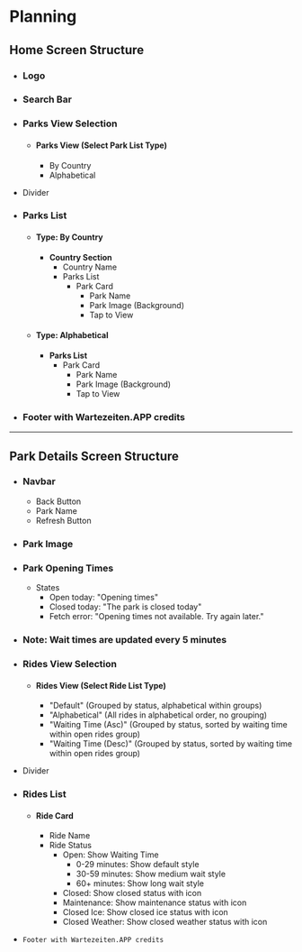 # Planning

## Home Screen Structure

- ### Logo

- ### Search Bar

- ### Parks View Selection

  - #### Parks View (Select Park List Type)
  
    - By Country
    - Alphabetical

- Divider

- ### Parks List

  - #### Type: By Country

    - **Country Section**
      - Country Name
      - Parks List
        - Park Card
          - Park Name
          - Park Image (Background)
          - Tap to View

  - #### Type: Alphabetical

    - **Parks List**
      - Park Card
        - Park Name
        - Park Image (Background)
        - Tap to View

- ### Footer with Wartezeiten.APP credits

---

## Park Details Screen Structure

- ### Navbar

  - Back Button
  - Park Name
  - Refresh Button

- ### Park Image

- ### Park Opening Times

  - States
    - Open today: "Opening times"
    - Closed today: "The park is closed today"
    - Fetch error: "Opening times not available. Try again later."

- ### Note: Wait times are updated every 5 minutes

- ### Rides View Selection

  - #### Rides View (Select Ride List Type)

    - "Default" (Grouped by status, alphabetical within groups)
    - "Alphabetical" (All rides in alphabetical order, no grouping)
    - "Waiting Time (Asc)" (Grouped by status, sorted by waiting time within open rides group)
    - "Waiting Time (Desc)" (Grouped by status, sorted by waiting time within open rides group)

- Divider

- ### Rides List

  - #### Ride Card

    - Ride Name
    - Ride Status
      - Open: Show Waiting Time
        - 0-29 minutes: Show default style
        - 30-59 minutes: Show medium wait style
        - 60+ minutes: Show long wait style
      - Closed: Show closed status with icon
      - Maintenance: Show maintenance status with icon
      - Closed Ice: Show closed ice status with icon
      - Closed Weather: Show closed weather status with icon

- `Footer with Wartezeiten.APP credits`
